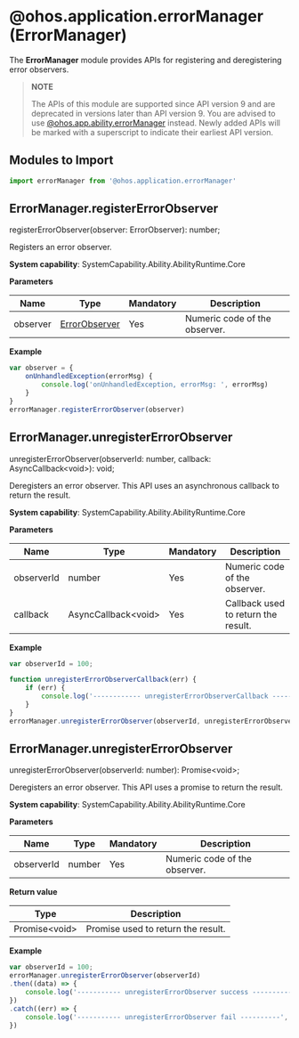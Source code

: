 # @ohos.application.errorManager (ErrorManager)

The **ErrorManager** module provides APIs for registering and deregistering error observers.

> **NOTE**
> 
> The APIs of this module are supported since API version 9 and are deprecated in versions later than API version 9. You are advised to use [@ohos.app.ability.errorManager](js-apis-app-ability-errorManager.md) instead. Newly added APIs will be marked with a superscript to indicate their earliest API version.

## Modules to Import
```ts
import errorManager from '@ohos.application.errorManager'
```

## ErrorManager.registerErrorObserver

registerErrorObserver(observer: ErrorObserver): number;

Registers an error observer.

**System capability**: SystemCapability.Ability.AbilityRuntime.Core

**Parameters**
 
| Name| Type| Mandatory| Description|
| -------- | -------- | -------- | -------- |
| observer | [ErrorObserver](js-apis-inner-application-errorObserver.md) | Yes| Numeric code of the observer.|

**Example**
    
```ts
var observer = {
    onUnhandledException(errorMsg) {
        console.log('onUnhandledException, errorMsg: ', errorMsg)
    }
}
errorManager.registerErrorObserver(observer)
```

## ErrorManager.unregisterErrorObserver

unregisterErrorObserver(observerId: number,  callback: AsyncCallback\<void>): void;

Deregisters an error observer. This API uses an asynchronous callback to return the result.

**System capability**: SystemCapability.Ability.AbilityRuntime.Core

**Parameters**
 
| Name| Type| Mandatory| Description|
| -------- | -------- | -------- | -------- |
| observerId | number | Yes| Numeric code of the observer.|
| callback | AsyncCallback\<void> | Yes| Callback used to return the result.|

**Example**
    
```ts
var observerId = 100;

function unregisterErrorObserverCallback(err) {
    if (err) {
        console.log('------------ unregisterErrorObserverCallback ------------', err);
    }
}
errorManager.unregisterErrorObserver(observerId, unregisterErrorObserverCallback);

```

## ErrorManager.unregisterErrorObserver

unregisterErrorObserver(observerId: number): Promise\<void>;

Deregisters an error observer. This API uses a promise to return the result.

**System capability**: SystemCapability.Ability.AbilityRuntime.Core

**Parameters**
 
| Name| Type| Mandatory| Description|
| -------- | -------- | -------- | -------- |
| observerId | number | Yes| Numeric code of the observer.|

**Return value**

| Type| Description|
| -------- | -------- |
| Promise\<void> | Promise used to return the result.|

**Example**
    
```ts
var observerId = 100;
errorManager.unregisterErrorObserver(observerId)
.then((data) => {
    console.log('----------- unregisterErrorObserver success ----------', data);
})
.catch((err) => {
    console.log('----------- unregisterErrorObserver fail ----------', err);
})

```
